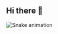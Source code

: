 ## Hi there 👋

![Snake animation](https://github.com/mahlonreese/mahlonreese/blob/output/github-contribution-grid-snake.svg)

